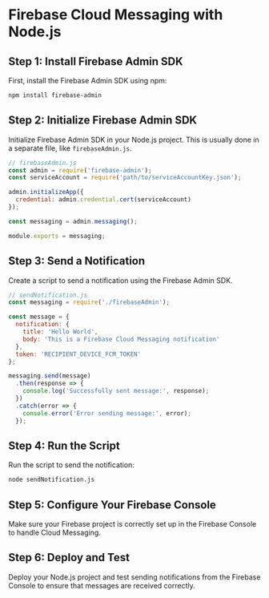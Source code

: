 
# Firebase Cloud Messaging with Node.js

## Step 1: Install Firebase Admin SDK

First, install the Firebase Admin SDK using npm:

```bash
npm install firebase-admin
```

## Step 2: Initialize Firebase Admin SDK

Initialize Firebase Admin SDK in your Node.js project. This is usually done in a separate file, like `firebaseAdmin.js`.

```javascript
// firebaseAdmin.js
const admin = require('firebase-admin');
const serviceAccount = require('path/to/serviceAccountKey.json');

admin.initializeApp({
  credential: admin.credential.cert(serviceAccount)
});

const messaging = admin.messaging();

module.exports = messaging;
```

## Step 3: Send a Notification

Create a script to send a notification using the Firebase Admin SDK.

```javascript
// sendNotification.js
const messaging = require('./firebaseAdmin');

const message = {
  notification: {
    title: 'Hello World',
    body: 'This is a Firebase Cloud Messaging notification'
  },
  token: 'RECIPIENT_DEVICE_FCM_TOKEN'
};

messaging.send(message)
  .then(response => {
    console.log('Successfully sent message:', response);
  })
  .catch(error => {
    console.error('Error sending message:', error);
  });
```

## Step 4: Run the Script

Run the script to send the notification:

```bash
node sendNotification.js
```

## Step 5: Configure Your Firebase Console

Make sure your Firebase project is correctly set up in the Firebase Console to handle Cloud Messaging.

## Step 6: Deploy and Test

Deploy your Node.js project and test sending notifications from the Firebase Console to ensure that messages are received correctly.
